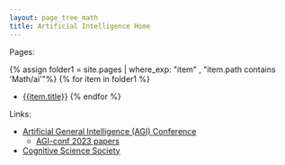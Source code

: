 ```yaml
---
layout: page_tree_math
title: Artificial Intelligence Home
---
```


Pages:

{% assign folder1 = site.pages | where_exp: "item" , "item.path contains 'Math/ai'"%}
{% for item in folder1 %}
* [{{item.title}}]({{item.url}})
{% endfor %}

Links:
* [Artificial General Intelligence (AGI) Conference](https://www.agi-conference.org/)
  * [AGI-conf 2023 papers](https://agi-conf.org/2023/2023-accepted-papers/)
* [Cognitive Science Society](https://cognitivesciencesociety.org/)
